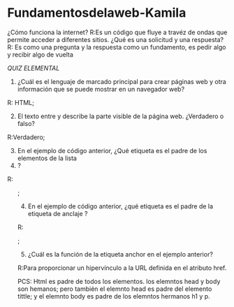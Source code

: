 # Fundamentosdelaweb-Kamila

¿Cómo funciona la internet?
R:Es un código que fluye a travéz de ondas que permite acceder a diferentes sitios. 
¿Qué es una solicitud y una respuesta?
R: Es como una pregunta y la respuesta como un fundamento, es pedir algo y recibir algo de vuelta 


_QUIZ ELEMENTAL_
1. ¿Cuál es el lenguaje de marcado principal para crear páginas web y otra información que se puede mostrar en un navegador web?

R: HTML;

2. El texto entre <body> y </body> describe la parte visible de la página web. ¿Verdadero o falso?

R:Verdadero;

3. En el ejemplo de código anterior, ¿Qué etiqueta es el padre de los elementos de la lista <li>?

R:<ul>;

4. En el ejemplo de código anterior, ¿qué etiqueta es el padre de la etiqueta de anclaje <a>?

R:<p>;

5. ¿Cuál es la función de la etiqueta anchor <a> en el ejemplo anterior?

R:Para proporcionar un hipervínculo a la URL definida en el atributo href.


PCS:
Html es padre de todos los elementos.
los elemntos head y body son hemanos;
pero también el elemnto head es padre del elemento tittle;
y el elemnto body es padre de los elemntos hermanos h1 y p.